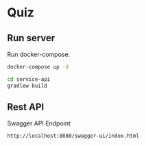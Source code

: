 # Quiz


## Run server

Run docker-compose:
```sh
docker-compose up -d 
```

```sh
cd service-api
gradlew build
```



## Rest API

Swagger API Endpoint
```shell
http://localhost:8080/swagger-ui/index.html
```

